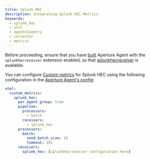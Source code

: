 ```yaml
---
title: Splunk HEC
description: Integrating Splunk HEC Metrics
keywords:
  - splunk_hec
  - otel
  - opentelemetry
  - collector
  - metrics
---
```


Before proceeding, ensure that you have [built][build] Aperture Agent with the
`splunkhecreceiver` extension enabled, so that [splunkhecreceiver][receiver] is
available.

You can configure [Custom metrics][custom-metrics] for Splunk HEC using the
following configuration in the [Aperture Agent's config][agent-config]:

```yaml
otel:
  custom_metrics:
    splunk_hec:
      per_agent_group: true
      pipeline:
        processors:
          - batch
        receivers:
          - splunk_hec
      processors:
        batch:
          send_batch_size: 10
          timeout: 10s
      receivers:
        splunk_hec: [splunkhecreceiver configuration here]
```

[build]: /reference/aperturectl/build/agent/agent.md
[receiver]:
  https://github.com/open-telemetry/opentelemetry-collector-contrib/tree/main/receiver/splunkhecreceiver
[custom-metrics]: /reference/configuration/agent.md#custom-metrics-config
[agent-config]: /reference/configuration/agent.md#agent-o-t-e-l-config
